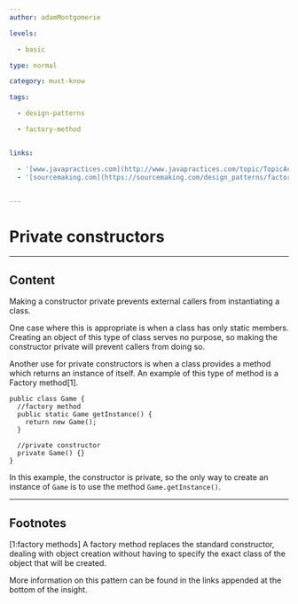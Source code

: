 ```yaml
---
author: adamMontgomerie

levels:

  - basic

type: normal

category: must-know

tags:

  - design-patterns

  - factory-method


links:

  - '[www.javapractices.com](http://www.javapractices.com/topic/TopicAction.do?Id=40){website}'
  - '[sourcemaking.com](https://sourcemaking.com/design_patterns/factory_method){website}'


---
```


# Private constructors

---
## Content

Making a constructor private prevents external callers from instantiating a class. 

One case where this is appropriate is when a class has only static members. Creating an object of this type of class serves no purpose, so making the constructor private will prevent callers from doing so.

Another use for private constructors is when  a class provides a method which returns an instance of itself. An example of this type of method is a Factory method[1].

```
public class Game {
  //factory method
  public static Game getInstance() {
    return new Game();
  }

  //private constructor
  private Game() {}
}
```
In this example, the constructor is private, so the only way to create an instance of `Game` is to use the method `Game.getInstance()`.

---
## Footnotes
[1:factory methods]
A factory method replaces the standard constructor, dealing with object creation without having to specify the exact class of the object that will be created. 

More information on this pattern can be found in the links appended at the bottom of the insight.
